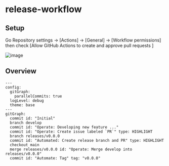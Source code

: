 # release-workflow

## Setup

Go Repository settings -> [Actions] -> [General] -> [Workflow permissions] then check [Allow GitHub Actions to create and approve pull requests ]

![image](https://github.com/user-attachments/assets/e878e1fd-f417-406b-b8ce-8f47eeebe0f0)

## Overview

```mermaid
---
config:
  gitGraph:
    parallelCommits: true
  logLevel: debug
  theme: base
---
gitGraph:
  commit id: "Initial"
  branch develop
  commit id: "Operate: Developing new feature ..."
  commit id: "Operate: Create issue labeled `PR`" type: HIGHLIGHT
  branch releases/v0.0.0
  commit id: "Automated: Create release branch and PR" type: HIGHLIGHT
  checkout main
  merge releases/v0.0.0 id: "Operate: Merge develop into releases/v0.0.0"
  commit id: "Automate: Tag" tag: "v0.0.0"
```
